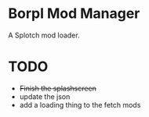# Borpl Mod Manager
A Splotch mod loader.


# TODO
- ~~Finish the splashscreen~~
- update the json
- add a loading thing to the fetch mods
